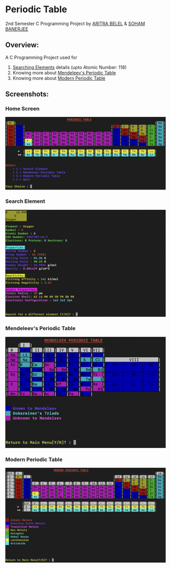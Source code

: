 # Periodic Table
2nd Semester C Programming Project by [ARITRA BELEL](https://github.com/belelaritra) & [SOHAM BANERJEE](https://github.com/soham4abc)
<br>
## Overview:
A C Programming Project used for 
1. [Searching Elements](#search-element) details (upto Atomic Number: 118)
2. Knowing more about [Mendeleev's Periodic Table](#mendeleevs-periodic-table)
3. Knowing more about [Modern Periodic Table](#modern-periodic-table)

## Screenshots:
### Home Screen
<img src="https://github.com/belelaritra/Periodic-table/blob/master/Screenshot/SS%20HomeScreen.png" width="700"/>

### Search Element
<img src="https://github.com/belelaritra/Periodic-table/blob/master/Screenshot/SS%20Elements.png" width="700"/>

### Mendeleev's Periodic Table
<img src="https://github.com/belelaritra/Periodic-table/blob/master/Screenshot/SS%20Mendeleev.png" width="600"/>

### Modern Periodic Table
<img src="https://github.com/belelaritra/Periodic-table/blob/master/Screenshot/SS%20Modern.png" width="700"/>
